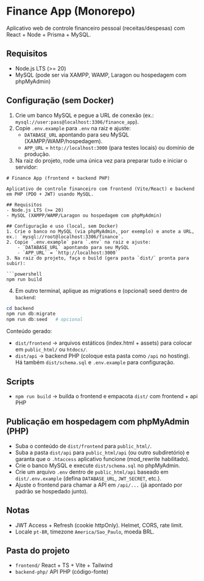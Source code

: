 # Finance App (Monorepo)

Aplicativo web de controle financeiro pessoal (receitas/despesas) com React + Node + Prisma + MySQL.

## Requisitos
- Node.js LTS (>= 20)
- MySQL (pode ser via XAMPP, WAMP, Laragon ou hospedagem com phpMyAdmin)

## Configuração (sem Docker)
1. Crie um banco MySQL e pegue a URL de conexão (ex.: `mysql://user:pass@localhost:3306/finance_app`).
2. Copie `.env.example` para `.env` na raiz e ajuste:
	- `DATABASE_URL` apontando para seu MySQL (XAMPP/WAMP/hospedagem).
	- `APP_URL` = `http://localhost:3000` (para testes locais) ou domínio de produção.
3. Na raiz do projeto, rode uma única vez para preparar tudo e iniciar o servidor:

```
# Finance App (frontend + backend PHP)

Aplicativo de controle financeiro com frontend (Vite/React) e backend em PHP (PDO + JWT) usando MySQL.

## Requisitos
- Node.js LTS (>= 20)
- MySQL (XAMPP/WAMP/Laragon ou hospedagem com phpMyAdmin)

## Configuração e uso (local, sem Docker)
1. Crie o banco no MySQL (via phpMyAdmin, por exemplo) e anote a URL, ex.: `mysql://root@localhost:3306/finance`.
2. Copie `.env.example` para `.env` na raiz e ajuste:
	- `DATABASE_URL` apontando para seu MySQL
	- `APP_URL` = `http://localhost:3000`
3. Na raiz do projeto, faça o build (gera pasta `dist/` pronta para subir):

```powershell
npm run build
```

4. Em outro terminal, aplique as migrations e (opcional) seed dentro de `backend`:

```powershell
cd backend
npm run db:migrate
npm run db:seed   # opcional
```

Conteúdo gerado:
- `dist/frontend` → arquivos estáticos (index.html + assets) para colocar em `public_html/` ou `htdocs/`.
- `dist/api` → backend PHP (coloque esta pasta como `/api` no hosting). Há também `dist/schema.sql` e `.env.example` para configuração.

## Scripts
- `npm run build`  → builda o frontend e empacota `dist/` com frontend + api PHP

## Publicação em hospedagem com phpMyAdmin (PHP)
- Suba o conteúdo de `dist/frontend` para `public_html/`.
- Suba a pasta `dist/api` para `public_html/api` (ou outro subdiretório) e garanta que o `.htaccess` aplicativo funcione (mod_rewrite habilitado).
- Crie o banco MySQL e execute `dist/schema.sql` no phpMyAdmin.
- Crie um arquivo `.env` dentro de `public_html/api` baseado em `dist/.env.example` (defina `DATABASE_URL`, `JWT_SECRET`, etc.).
- Ajuste o frontend para chamar a API em `/api/...` (já apontado por padrão se hospedado junto).

## Notas
- JWT Access + Refresh (cookie httpOnly). Helmet, CORS, rate limit.
- Locale `pt-BR`, timezone `America/Sao_Paulo`, moeda BRL.

## Pasta do projeto
- `frontend/` React + TS + Vite + Tailwind
- `backend-php/` API PHP (código-fonte)
